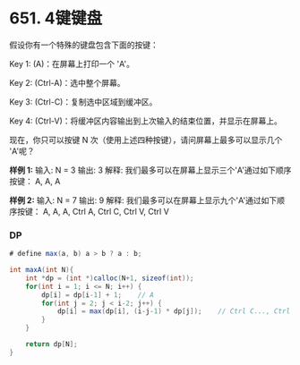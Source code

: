 # 651. 4键键盘
假设你有一个特殊的键盘包含下面的按键：

Key 1: (A)：在屏幕上打印一个 'A'。

Key 2: (Ctrl-A)：选中整个屏幕。

Key 3: (Ctrl-C)：复制选中区域到缓冲区。

Key 4: (Ctrl-V)：将缓冲区内容输出到上次输入的结束位置，并显示在屏幕上。

现在，你只可以按键 N 次（使用上述四种按键），请问屏幕上最多可以显示几个 'A'呢？

**样例 1:**
输入: N = 3
输出: 3
解释:
我们最多可以在屏幕上显示三个'A'通过如下顺序按键：
A, A, A

**样例 2:**
输入: N = 7
输出: 9
解释: 
我们最多可以在屏幕上显示九个'A'通过如下顺序按键：
A, A, A, Ctrl A, Ctrl C, Ctrl V, Ctrl V

### DP
```java
# define max(a, b) a > b ? a : b;

int maxA(int N){
    int *dp = (int *)calloc(N+1, sizeof(int));
    for(int i = 1; i <= N; i++) {
        dp[i] = dp[i-1] + 1;	// A
        for(int j = 2; j < i-2; j++) {
            dp[i] = max(dp[i], (i-j-1) * dp[j]);	// Ctrl C..., Ctrl V...
        }
    }

    return dp[N];
}
```

#